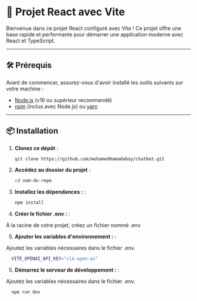 # 🚀 Projet React avec Vite

Bienvenue dans ce projet React configuré avec Vite ! Ce projet offre une base rapide et performante pour démarrer une application moderne avec React et TypeScript.

---

## 🛠️ Prérequis

Avant de commencer, assurez-vous d'avoir installé les outils suivants sur votre machine :

- [Node.js](https://nodejs.org/) (v16 ou supérieur recommandé)
- [npm](https://www.npmjs.com/) (inclus avec Node.js) ou [yarn](https://yarnpkg.com/)

---

## 📦 Installation

1. **Clonez ce dépôt** :

   ```bash
   git clone https://github.com/mohamedHamadaboy/chatbot.git

   ```

2. **Accédez au dossier du projet** :

   ```bash
   cd nom-du-repo

   ```

3. **Installez les dépendances :** :

   ```bash
   npm install

   ```

4. **Créer le fichier .env :** :

À la racine de votre projet, créez un fichier nommé .env

5. **Ajouter les variables d'environnement :** :

Ajoutez les variables nécessaires dans le fichier .env.

```bash
  VITE_OPENAI_API_KEY="clé-open-ai"

```

5. **Démarrez le serveur de développement :** :

Ajoutez les variables nécessaires dans le fichier .env.

```bash
  npm run dev

```
